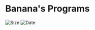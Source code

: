 # Banana's Programs

![Size](https://img.shields.io/github/languages/code-size/banana-nana/Programs?label=File%20Size&logo=Github&style=for-the-badge)
![Date](https://img.shields.io/github/release-date/banana-nana/Programs?logo=Github&style=for-the-badge)
![]()
![]()
